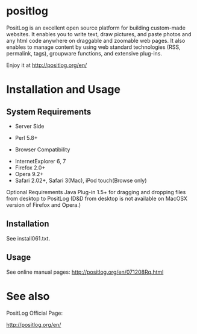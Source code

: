 # positlog
PositLog is an excellent open source platform for building custom-made websites. It enables you to write text, draw pictures, and paste photos and any html code anywhere on draggable and zoomable web pages. It also enables to manage content by using web standard technologies (RSS, permalink, tags), groupware functions, and extensive plug-ins.

Enjoy it at http://positlog.org/en/

# Installation and Usage

## System Requirements

* Server Side
 - Perl 5.8+

* Browser Compatibility

 - InternetExplorer 6, 7
 - Firefox 2.0+
 - Opera 9.2+
 - Safari 2.02+, Safari 3(Mac), iPod touch(Browse only)

 Optional Requirements
  Java Plug-in 1.5+ for dragging and dropping files from desktop to PositLog
  (D&D from desktop is not available on MacOSX version of Firefox and Opera.)

## Installation

See install061.txt.

## Usage

See online manual pages:
  http://positlog.org/en/071208Rq.html

# See also

PositLog Official Page:

 http://positlog.org/en/

